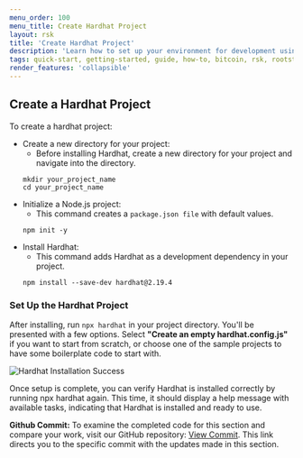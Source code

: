 ```yaml
---
menu_order: 100
menu_title: Create Hardhat Project
layout: rsk
title: 'Create Hardhat Project'
description: 'Learn how to set up your environment for development using Hardhat'
tags: quick-start, getting-started, guide, how-to, bitcoin, rsk, rootstock, blockchain
render_features: 'collapsible'
---
```

## Create a Hardhat Project

To create a hardhat project:

[](#top "collapsible")
- Create a new directory for your project:
    - Before installing Hardhat, create a new directory for your project and navigate into the directory.
    ```shell
    mkdir your_project_name
    cd your_project_name
    ```
- Initialize a Node.js project:
    - This command creates a `package.json file` with default values.
    ```shell
    npm init -y
    ```
- Install Hardhat:
    - This command adds Hardhat as a development dependency in your project.
    ```shell
    npm install --save-dev hardhat@2.19.4
    ```

### Set Up the Hardhat Project

After installing, run `npx hardhat` in your project directory. You'll be presented with a few options. Select **"Create an empty hardhat.config.js"** if you want to start from scratch, or choose one of the sample projects to have some boilerplate code to start with.

![Hardhat Installation Success](/assets/img/guides/quickstart/hardhat/install-success.png)

Once setup is complete, you can verify Hardhat is installed correctly by running npx hardhat again. This time, it should display a help message with available tasks, indicating that Hardhat is installed and ready to use.

**Github Commit:** To examine the completed code for this section and compare your work, visit our GitHub repository: [View Commit](https://github.com/jesus-iov/rootstock-quick-start-guide/commit/eee29a35cca5bda9727db761ed4525af391e1a9f). This link directs you to the specific commit with the updates made in this section.
